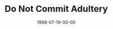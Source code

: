 ---
layout: message
category: message
series: "God's Top 10"
title: "Do Not Commit Adultery"
date: 1998-07-19-00-00
message_id: 433
---